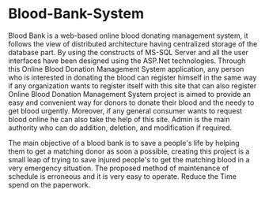 # Blood-Bank-System

Blood Bank is a web-based online blood donating management system, it follows the view of distributed architecture having centralized storage of the database part. By using the constructs of MS-SQL Server and all the user interfaces have been designed using the ASP.Net technologies. Through this Online Blood Donation Management System application, any person who is interested in donating the blood can register himself in the same way if any organization wants to register itself with this site that can also register Online Blood Donation Management System project is aimed to provide an easy and convenient way for donors to donate their blood and the needy to get blood urgently. Moreover, if any general consumer wants to request blood online he can also take the help of this site. Admin is the main authority who can do addition, deletion, and modification if required.

The main objective of a blood bank is to save a people's life by helping them to get a matching donor as soon a possible, creating this project is a small leap of trying to save injured people's to get the matching blood in a very emergency situation. The proposed method of maintenance of schedule is erroneous and it is very easy to operate. Reduce the Time spend on the paperwork.




